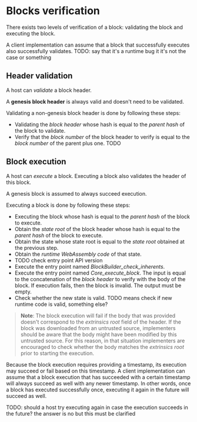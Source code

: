 # Blocks verification

There exists two levels of verification of a block: validating the block and executing the block.

A client implementation can assume that a block that successfully executes also successfully validates.
TODO: say that it's a runtime bug it it's not the case or something

## Header validation

A host can *validate* a block header.

A **genesis block header** is always valid and doesn't need to be validated.

Validating a non-genesis block header is done by following these steps:

- Validating the *block header* whose hash is equal to the *parent hash* of the block to validate.
- Verify that the *block number* of the block header to verify is equal to the *block number* of the parent plus one.
TODO

## Block execution

A host can *execute* a block. Executing a block also validates the header of this block.

A genesis block is assumed to always succeed execution.

Executing a block is done by following these steps:

- Executing the block whose hash is equal to the *parent hash* of the block to execute.
- Obtain the *state root* of the block header whose hash is equal to the *parent hash* of the block to execute.
- Obtain the state whose state root is equal to the *state root* obtained at the previous step.
- Obtain the *runtime WebAssembly code* of that state.
- TODO check entry point API version
- Execute the entry point named *BlockBuilder_check_inherents*.
- Execute the entry point named *Core_execute_block*. The input is equal to the concatenation of the *block header* to verify with the body of the block. If execution fails, then the block is invalid. The output must be empty.
- Check whether the new state is valid. TODO means check if new runtime code is valid, something else?

> **Note**: The block execution will fail if the body that was provided doesn't correspond to the *extrinsics root* field of the header. If the block was downloaded from an untrusted source, implementers should be aware that the body might have been modified by this untrusted source. For this reason, in that situation implementers are encouraged to check whether the body matches the *extrinsics root* prior to starting the execution.

Because the block execution requires providing a timestamp, its execution may succeed or fail based on this timestamp. A client implementation can assume that a block execution that has succeeded with a certain timestamp will always succeed as well with any newer timestamp. In other words, once a block has executed successfully once, executing it again in the future will succeed as well.

TODO: should a host try executing again in case the execution succeeds in the future? the answer is no but this must be clarified
